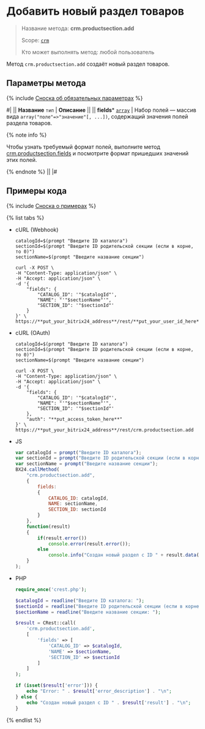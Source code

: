 # Добавить новый раздел товаров

> Название метода: **crm.productsection.add**
>
> Scope: [`crm`](../../../scopes/permissions.md)
>
> Кто может выполнять метод: любой пользователь

Метод `crm.productsection.add` создаёт новый раздел товаров.

## Параметры метода

{% include [Сноска об обязательных параметрах](../../../../_includes/required.md) %}

#|
|| **Название**
`тип` | **Описание** ||
|| **fields***
[`array`](../../data-types.md) | Набор полей — массив вида `array("поле"=>"значение"[, ...])`, содержащий значения полей раздела товаров. 

{% note info %}

Чтобы узнать требуемый формат полей, выполните метод [crm.productsection.fields](./crm-product-section-fields.md) и посмотрите формат пришедших значений этих полей. 

{% endnote %}
||
|#

## Примеры кода

{% include [Сноска о примерах](../../../../_includes/examples.md) %}

{% list tabs %}

- cURL (Webhook)

    ```curl
    catalogId=$(prompt "Введите ID каталога")
    sectionId=$(prompt "Введите ID родительской секции (если в корне, то 0)")
    sectionName=$(prompt "Введите название секции")

    curl -X POST \
    -H "Content-Type: application/json" \
    -H "Accept: application/json" \
    -d '{
        "fields": {
            "CATALOG_ID": '"$catalogId"',
            "NAME": "'"$sectionName"'",
            "SECTION_ID": '"$sectionId"'
        }
    }' \
    https://**put_your_bitrix24_address**/rest/**put_your_user_id_here**/**put_your_webbhook_here**/crm.productsection.add
    ```

- cURL (OAuth)

    ```curl
    catalogId=$(prompt "Введите ID каталога")
    sectionId=$(prompt "Введите ID родительской секции (если в корне, то 0)")
    sectionName=$(prompt "Введите название секции")

    curl -X POST \
    -H "Content-Type: application/json" \
    -H "Accept: application/json" \
    -d '{
        "fields": {
            "CATALOG_ID": '"$catalogId"',
            "NAME": "'"$sectionName"'",
            "SECTION_ID": '"$sectionId"'
        },
        "auth": "**put_access_token_here**"
    }' \
    https://**put_your_bitrix24_address**/rest/crm.productsection.add
    ```

- JS

    ```js
    var catalogId = prompt("Введите ID каталога");
    var sectionId = prompt("Введите ID родительской секции (если в корне, то 0))");
    var sectionName = prompt("Введите название секции");
    BX24.callMethod(
        "crm.productsection.add",
        {
            fields:
            {
                CATALOG_ID: catalogId,
                NAME: sectionName,
                SECTION_ID: sectionId
            }
        },
        function(result)
        {
            if(result.error())
                console.error(result.error());
            else
                console.info("Создан новый раздел с ID " + result.data());
        }
    );
    ```

- PHP

    ```php
    require_once('crest.php');

    $catalogId = readline("Введите ID каталога: ");
    $sectionId = readline("Введите ID родительской секции (если в корне, то 0): ");
    $sectionName = readline("Введите название секции: ");

    $result = CRest::call(
        'crm.productsection.add',
        [
            'fields' => [
                'CATALOG_ID' => $catalogId,
                'NAME' => $sectionName,
                'SECTION_ID' => $sectionId
            ]
        ]
    );

    if (isset($result['error'])) {
        echo "Error: " . $result['error_description'] . "\n";
    } else {
        echo "Создан новый раздел с ID " . $result['result'] . "\n";
    }
    ```

{% endlist %}